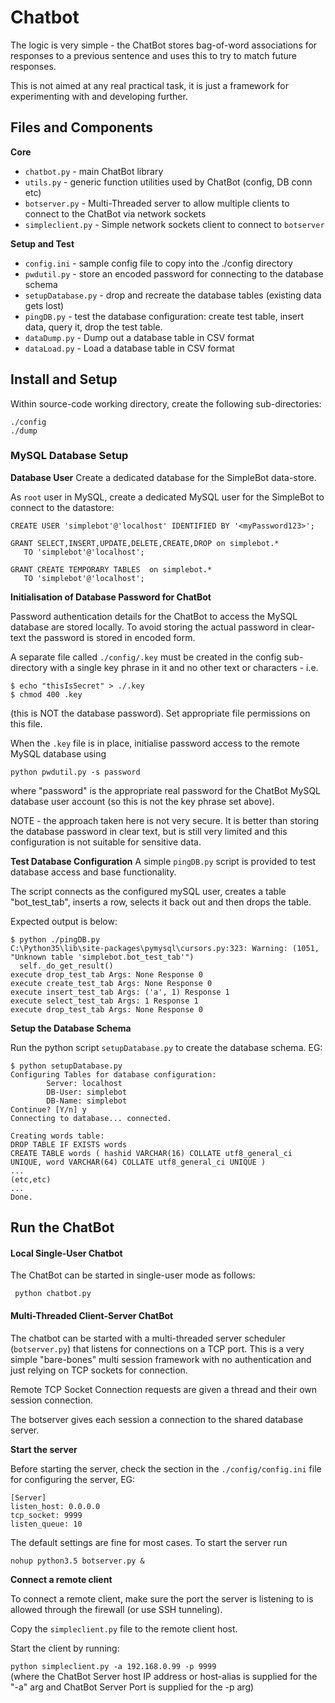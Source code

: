# Chatbot


The logic is very simple - the ChatBot stores bag-of-word associations for responses to a previous sentence and uses this to try to match future responses. 

This is not aimed at any real practical task, it is just a framework for experimenting with and developing further.


## Files and Components ##

**Core**
+ `chatbot.py` - main ChatBot library 
+ `utils.py` - generic function utilities used by ChatBot (config, DB conn etc) 
+ `botserver.py` - Multi-Threaded server to allow multiple clients to connect to the ChatBot via network sockets
+ `simpleclient.py` - Simple network sockets client to connect to `botserver`

**Setup and Test**
+ `config.ini` - sample config file to copy into the ./config directory
+ `pwdutil.py` - store an encoded password for connecting to the database schema
+ `setupDatabase.py` - drop and recreate the database tables (existing data gets lost)
+ `pingDB.py` - test the database configuration: create test table, insert data,  query it, drop the test table.
+ `dataDump.py` - Dump out a database table in CSV format
+ `dataLoad.py` - Load a database table in CSV format

## Install and Setup ##

Within source-code working directory, create the following sub-directories:

`./config`  
`./dump`  

### MySQL Database Setup ###

**Database User**
Create a dedicated database for the SimpleBot data-store.

As `root` user in MySQL, create a dedicated MySQL user for the SimpleBot to connect to the datastore:

```
CREATE USER 'simplebot'@'localhost' IDENTIFIED BY '<myPassword123>';  

GRANT SELECT,INSERT,UPDATE,DELETE,CREATE,DROP on simplebot.* 
   TO 'simplebot'@'localhost';

GRANT CREATE TEMPORARY TABLES  on simplebot.* 
   TO 'simplebot'@'localhost';
``` 





**Initialisation of Database Password for ChatBot**

Password authentication details for the ChatBot to access the MySQL database are stored locally.  To avoid storing the actual password in clear-text the password is stored in encoded form.

A separate file called
`./config/.key` 
must be created in the config sub-directory with a single key phrase in it and no other text or characters - i.e.

```
$ echo "thisIsSecret" > ./.key
$ chmod 400 .key
```
(this is NOT the database password).  Set appropriate file permissions on this file.

When the `.key` file is in place, initialise password access to the remote MySQL database using 

`python pwdutil.py -s password`

where "password" is the appropriate real password for the ChatBot MySQL database user account (so this is not the key phrase set above).

NOTE - the approach taken here is not very secure.  It is better than storing the database password in clear text, but is still very limited and this configuration is not suitable for sensitive data.  

**Test Database Configuration**
A simple `pingDB.py` script is provided to test database access and base functionality.

The script connects as the configured mySQL user, creates a table "bot_test_tab", inserts a row, selects it back out and then drops the table.

Expected output is below:

```
$ python ./pingDB.py
C:\Python35\lib\site-packages\pymysql\cursors.py:323: Warning: (1051, "Unknown table 'simplebot.bot_test_tab'")
  self._do_get_result()
execute drop_test_tab Args: None Response 0
execute create_test_tab Args: None Response 0
execute insert_test_tab Args: ('a', 1) Response 1
execute select_test_tab Args: 1 Response 1
execute drop_test_tab Args: None Response 0
```

**Setup the Database Schema**

Run the python script `setupDatabase.py` to create the database schema.  EG:

```
$ python setupDatabase.py
Configuring Tables for database configuration:
        Server: localhost
        DB-User: simplebot
        DB-Name: simplebot
Continue? [Y/n] y
Connecting to database... connected.

Creating words table:
DROP TABLE IF EXISTS words
CREATE TABLE words ( hashid VARCHAR(16) COLLATE utf8_general_ci UNIQUE, word VARCHAR(64) COLLATE utf8_general_ci UNIQUE )
...
(etc,etc)
...
Done.

```


## Run the ChatBot ##

#### Local Single-User Chatbot ####
The ChatBot can be started in single-user mode as follows:

```
 python chatbot.py
```

#### Multi-Threaded Client-Server ChatBot ####

The chatbot can be started with a multi-threaded server scheduler (`botserver.py`) that listens for connections on a TCP port.  This is a very simple "bare-bones" multi session framework with no authentication and just relying on TCP sockets for connection.

Remote TCP Socket Connection requests are given a thread and their own session connection.  

The botserver gives each session a connection to the shared database server.  

**Start the server**

Before starting the server, check the section in the `./config/config.ini` file for configuring the server, EG:

```
[Server]
listen_host: 0.0.0.0
tcp_socket: 9999
listen_queue: 10
```

The default settings are fine for most cases.  To start the server run  

`nohup python3.5 botserver.py & `


**Connect a remote client**

To connect a remote client, make sure the port the server is listening to is allowed through the firewall (or use SSH tunneling).

Copy the `simpleclient.py` file to the remote client host.  

Start the client by running:  
   
```python simpleclient.py -a 192.168.0.99 -p 9999```  
(where the ChatBot Server host IP address or host-alias is supplied for the "-a" arg and ChatBot Server Port is supplied for the -p arg)


